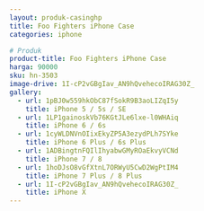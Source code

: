 ```yaml
---
layout: produk-casinghp
title: Foo Fighters iPhone Case
categories: iphone

# Produk
product-title: Foo Fighters iPhone Case
harga: 90000
sku: hn-3503
image-drive: 1I-cP2vGBgIav_AN9hQvehecoIRAG30Z_
gallery:
  - url: 1pBJ0w559hkObC87fSokR9B3aoLIZqI5y
    title: iPhone 5 / 5s / SE
  - url: 1LP1gainoskVb76KGtJLe6lxe-l0WHAiq
    title: iPhone 6 / 6s
  - url: 1cyWLDNVnOIixEkyZP5A3ezydPLh7SYke
    title: iPhone 6 Plus / 6s Plus
  - url: 1ADBingtnFQIlIhyabwGMyROaEkvyVCNd
    title: iPhone 7 / 8
  - url: 1hoDJsO8vGfXtnL7ORWyU5CwD2WgPtIM4
    title: iPhone 7 Plus / 8 Plus
  - url: 1I-cP2vGBgIav_AN9hQvehecoIRAG30Z_
    title: iPhone X
---
```

